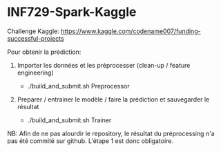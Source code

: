 # INF729-Spark-Kaggle

Challenge Kaggle: https://www.kaggle.com/codename007/funding-successful-projects

Pour obtenir la prédiction:

1) Importer les données et les préprocesser (clean-up / feature engineering)
   - ./build_and_submit.sh Preprocessor

2) Preparer / entrainer le modèle / faire la prédiction et sauvegarder le résultat
   - ./build_and_submit.sh Trainer


NB: Afin de ne pas alourdir le repository, le résultat du préprocessing n'a pas été commité sur github.
L'étape 1 est donc obligatoire.